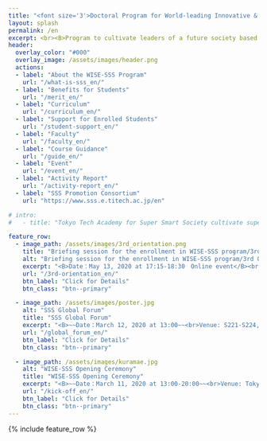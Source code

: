 ```yaml
---
title: "<font size='3'>Doctoral Program for World-leading Innovative & Smart Education by MEXT </font><br>Tokyo Tech Academy for Super Smart Society"
layout: splash
permalink: /en
excerpt: <br><B>Program to cultivate leaders of a future society based on <br>the fusion of society-collaborated education (open education)<br> and interdisciplinary collaboration research (open innovation)</B><br><br>
header:
  overlay_color: "#000"
  overlay_image: /assets/images/header.png
  actions:
  - label: "About the WISE-SSS Program"
    url: "/what-is-sss_en/"
  - label: "Benefits for Students"
    url: "/merit_en/"
  - label: "Curriculum"
    url: "/curriculum_en/"
  - label: "Support for Enrolled Students"
    url: "/student-support_en/"
  - label: "Faculty"
    url: "/faculty_en/"
  - label: "Course Guidance"
    url: "/guide_en/"
  - label: "Event"
    url: "/event_en/"
  - label: "Activity Report"
    url: "/activity-report_en/"
  - label: "SSS Promotion Consortium"
    url: "https://www.sss.e.titech.ac.jp/en"

# intro:
#   - title: "Tokyo Tech Academy for Super Smart Society cultivate super doctor leading future society, based on the fusion of society-collaborated education (open education) and interdisciplinary collaboration reseach (open innovation)"

feature_row:
  - image_path: /assets/images/3rd_orientation.png
    title: "Briefing session for the enrollment in WISE-SSS program/3rd Orientation"
    alt: "Briefing session for the enrollment in WISE-SSS program/3rd Orientation"
    excerpt: "<B>Date：May 13, 2020 at 17:15-18:30　Online event</B><br>We will hold a briefing session for the autumn enrollment in WISE-SSS program. If you are interested in this program, please join us!"
    url: "/3rd-orientation_en/"
    btn_label: "Click for Details"
    btn_class: "btn--primary"

  - image_path: /assets/images/poster.jpg
    alt: "SSS Global Forum"
    title: "SSS Global Forum"
    excerpt: "<B>~~Date：March 12, 2020 at 13:00~~<br>Venue: S221-S224, Ookayama Campus, Tokyo Institute of Technology</B><br>A symposium with invited talks from overseas advisors of the WISE-SSS program is organized by the SSS Promotion Consortium."
    url: "/global_forum_en/"
    btn_label: "Click for Details"
    btn_class: "btn--primary"

  - image_path: /assets/images/kuramae.jpg
    alt: "WISE-SSS Opening Ceremony"
    title: "WISE-SSS Opening Ceremony"
    excerpt: "<B>~~Date：March 11, 2020 at 13:00-20:00~~<br>Venue: TokyoTech Front, Ookayama Campus, Tokyo Institute of Technology</B><br>Consortium officials and special advisors will host a opening ceremony for the Tokyo Tech Academy for Super Smart Society. Please join us. "
    url: "/kick-off_en/"
    btn_label: "Click for Details"
    btn_class: "btn--primary"
---
```


{% include feature_row %}
